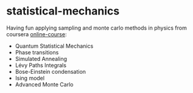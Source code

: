 # statistical-mechanics
Having fun applying sampling and monte carlo methods in physics from coursera [online-course](https://www.coursera.org/learn/statistical-mechanics):
- Quantum Statistical Mechanics
- Phase transitions
- Simulated Annealing
- Lévy Paths Integrals
- Bose-Einstein condensation
- Ising model
- Advanced Monte Carlo
